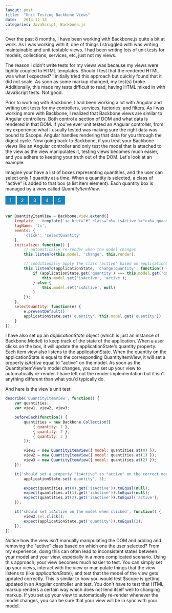 ```yaml
---
layout: post
title:  "Unit Testing Backbone Views"
date:   2014-12-13
categories: JavaScript, Backbone.js
---
```


Over the past 8 months, I have been working with Backbone.js quite a bit at work. As I was working with it, one of things I struggled with was writing maintainable and unit testable views. I had been writing lots of unit tests for models, collections, services, etc, just not my views.

The reason I didn't write tests for my views was because my views were tightly coupled to HTML templates. Should I test that the rendered HTML was what I expected? I initially tried this approach but quickly found that it did not scale. As soon as some markup changed, my test(s) broke. Additionally, this made my tests difficult to read, having HTML mixed in with JavaScript tests. Not good.

Prior to working with Backbone, I had been working a lot with Angular and writing unit tests for my controllers, services, factories, and filters. As I was working more with Backbone, I realized that Backbone views are similar to Angular controllers. Both control a section of DOM and what data is rendered in that DOM. If you've ever unit tested an Angular controller, from my experience what I usually tested was making sure the right data was bound to $scope. Angular handles rendering that data for you through the digest cycle. Now going back to Backbone, if you treat your Backbone views like an Angular controller and only test the model that is attached to the view as the view manipulates it, testing views becomes much easier, and you adhere to keeping your truth out of the DOM. Let's look at an example.

Imagine your have a list of boxes representing quantities, and the user can select only 1 quantity at a time. When a quantity is selected, a class of "active" is added to that box (a list item element). Each quantity box is managed by a view called _QuantityItemView_.

<style>
	.quantities {
		margin: 0 !important;
		padding: 0;
	}
	.quantities li {
		display: inline-block;
		background-color: #1884BB;
		color: white;
		padding: 5px 13px;
		margin-bottom: 15px;
	}
</style>

<ul class="quantities">
	<li>1</li>
	<li>2</li>
	<li>3</li>
	<li>4</li>
	<li>5</li>
</ul>

```js
var QuantityItemView = Backbone.View.extend({
	template: _.template('<a href="#" class="<%= isActive %>"><%= quantity %></a>'),
	tagName: 'li',
	events: {
		'click': 'selectQuantity'
	},
	initialize: function() {
		// automatically re-render when the model changes
		this.listenTo(this.model, 'change', this.render);

		// conditionally apply the class 'active' based on applicationState
		this.listenTo(applicationState, 'change:quantity', function() {
			if (applicationState.get('quantity') === this.model.get('quantity')) {
				this.model.set('isActive', 'active');
			} else {
				this.model.set('isActive', null)
			} 
		});
	},
	selectQuantity: function(e) {
		e.preventDefault()
		applicationState.set('quantity', this.model.get('quantity'))
	}
});
```

I have also set up an _applicationState_ object (which is just an instance of Backbone.Model) to keep track of the state of the application. When a user clicks on the box, it will update the applicationState's quantity property. Each item view also listens to the applicationState. When the quantity on the applicationState is equal to the corresponding QuantityItemView, it will set a property _isActive_ equal to "active" on the model. As soon as the QuantityItemView's model changes, you can set up your view to automatically re-render. I have left out the render implementation but it isn't anything different than what you'd typically do.

And here is the view's unit test:

```js
describe('QuantityItemView', function() {
	var quantities;
	var view1, view2, view3;

	beforeEach(function() {
		quantities = new Backbone.Collection([
			{ quantity: 1 },
			{ quantity: 2 },
			{ quantity: 3 }
		]);

		view1 = new QuantityItemView({ model: quantities.at(0) });
		view2 = new QuantityItemView({ model: quantities.at(1) });
		view3 = new QuantityItemView({ model: quantities.at(2) });
	});

	it('should set a property "isActive" to "active" on the correct model', function() {
		applicationState.set('quantity', 3);

		expect(quantities.at(0).get('isActive')).toEqual(null);
		expect(quantities.at(1).get('isActive')).toEqual(null);
		expect(quantities.at(2).get('isActive')).toEqual('active');
	});

	it('should set isActive on the model when clicked', function() {
		view2.$el.click();
		expect(applicationState.get('quantity')).toEqual(2);
	});
});
```

Notice how the view isn't manually manipulating the DOM and adding and removing the "active" class based on which one the user selected? From my experience, doing this can often lead to inconsistent states between your model and your view, especially in a more complicated scenario. Using this approach, your view becomes much easier to test. You can simply set up your views, interact with the view or manipulate things that the view listens to (like _applicationState_), and test that the model of the view gets updated correctly. This is similar to how you would test $scope is getting updated in an Angular controller unit test. You don't have to test that HTML markup renders a certain way which does not lend itself well to changing markup. If you set up your view to automatically re-render whenever the model changes, you can be sure that your view will be in sync with your model.